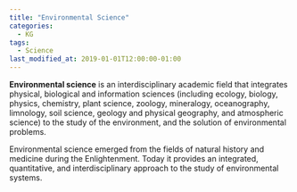 ```yaml
---
title: "Environmental Science"
categories:
  - KG
tags:
  - Science
last_modified_at: 2019-01-01T12:00:00-01:00
---
```


**Environmental science** is an interdisciplinary academic field that integrates physical, biological and information sciences (including ecology, biology, physics, chemistry, plant science, zoology, mineralogy, oceanography, limnology, soil science, geology and physical geography, and atmospheric science) to the study of the environment, and the solution of environmental problems. 

Environmental science emerged from the fields of natural history and medicine during the Enlightenment. Today it provides an integrated, quantitative, and interdisciplinary approach to the study of environmental systems.
